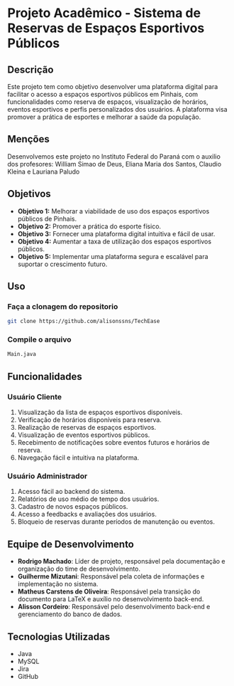 # Projeto Acadêmico - Sistema de Reservas de Espaços Esportivos Públicos

## Descrição
Este projeto tem como objetivo desenvolver uma plataforma digital para facilitar o acesso a espaços esportivos públicos em Pinhais, com funcionalidades como reserva de espaços, visualização de horários, eventos esportivos e perfis personalizados dos usuários. A plataforma visa promover a prática de esportes e melhorar a saúde da população.

## Menções
Desenvolvemos este projeto no Instituto Federal do Paraná com o auxilio dos profesores: William Simao de Deus, Eliana Maria dos Santos, Claudio Kleina e Lauriana Paludo

## Objetivos
- **Objetivo 1:** Melhorar a viabilidade de uso dos espaços esportivos públicos de Pinhais.
- **Objetivo 2:** Promover a prática do esporte físico.
- **Objetivo 3:** Fornecer uma plataforma digital intuitiva e fácil de usar.
- **Objetivo 4:** Aumentar a taxa de utilização dos espaços esportivos públicos.
- **Objetivo 5:** Implementar uma plataforma segura e escalável para suportar o crescimento futuro.

## Uso 

### Faça a clonagem do repositorio
```bash
git clone https://github.com/alisonssns/TechEase
```
### Compile o arquivo
```bash
Main.java
```

## Funcionalidades

### Usuário Cliente
1. Visualização da lista de espaços esportivos disponíveis.
2. Verificação de horários disponíveis para reserva.
3. Realização de reservas de espaços esportivos.
4. Visualização de eventos esportivos públicos.
5. Recebimento de notificações sobre eventos futuros e horários de reserva.
6. Navegação fácil e intuitiva na plataforma.

### Usuário Administrador
1. Acesso fácil ao backend do sistema.
2. Relatórios de uso médio de tempo dos usuários.
3. Cadastro de novos espaços públicos.
4. Acesso a feedbacks e avaliações dos usuários.
5. Bloqueio de reservas durante períodos de manutenção ou eventos.

## Equipe de Desenvolvimento
- **Rodrigo Machado**: Líder de projeto, responsável pela documentação e organização do time de desenvolvimento.
- **Guilherme Mizutani**: Responsável pela coleta de informações e implementação no sistema.
- **Matheus Carstens de Oliveira**: Responsável pela transição do documento para LaTeX e auxílio no desenvolvimento back-end.
- **Alisson Cordeiro**: Responsável pelo desenvolvimento back-end e gerenciamento do banco de dados.

## Tecnologias Utilizadas
- Java
- MySQL
- Jira
- GitHub
